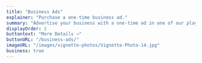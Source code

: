 ```yaml
---
title: "Business Ads"
explainer: "Purchase a one-time business ad."
summary: "Advertise your business with a one-time ad in one of our playbills. Create your own ad or send photo and text to our team and they will create your ad for you! Quarter-page ($50), half-page ($100), and full-page ($150) ads are available for purchase to run in one playbill."
displayOrder: 2
buttontext: "More Details →"
buttonURL: "/business-ads/"
imageURL: "/images/vignette-photos/Vignette-Photo-14.jpg"
business: true
---
```

